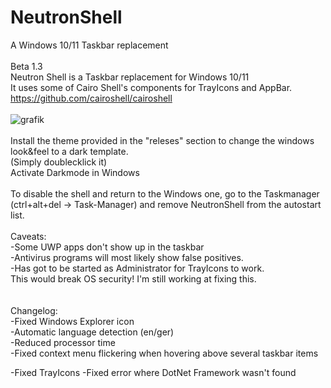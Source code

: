 # NeutronShell
A Windows 10/11 Taskbar replacement<br>
<br>
Beta 1.3<br>
Neutron Shell is a Taskbar replacement for Windows 10/11<br>
It uses some of Cairo Shell's components for TrayIcons and AppBar.<br>
https://github.com/cairoshell/cairoshell<br>
<br>
![grafik](https://github.com/decipher2k/NeutronShell/assets/18600621/0e4c5011-a4fe-4988-be3a-3593de908cf7)
<br>
<br>
Install the theme provided in the "releses" section to change the windows look&feel to a dark template.<br>
(Simply doublecklick it)<br>
Activate Darkmode in Windows<br>
<br>
To disable the shell and return to the Windows one, go to the Taskmanager (ctrl+alt+del -> Task-Manager) and remove NeutronShell from the autostart list.<br>
<br>
Caveats:<br>
-Some UWP apps don't show up in the taskbar<br>
-Antivirus programs will most likely show false positives.<br>
-Has got to be started as Administrator for TrayIcons to work.<br>
 This would break OS security! I'm still working at fixing this.<br>
<br><br>
Changelog:<br>
-Fixed Windows Explorer icon<br>
-Automatic language detection (en/ger)<br>
-Reduced processor time<br>
-Fixed context menu flickering when hovering above several taskbar items

-Fixed TrayIcons
-Fixed error where DotNet Framework wasn't found
